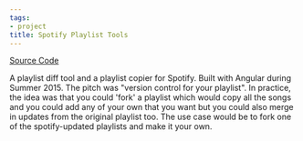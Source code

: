 ```yaml
---
tags:
- project
title: Spotify Playlist Tools
---
```

[Source Code](https://github.com/brentwalther/playlist-tools)

A playlist diff tool and a playlist copier for Spotify. Built with Angular
during Summer 2015. The pitch was "version control for your playlist". In
practice, the idea was that you could 'fork' a
playlist which would copy all the songs and you could add any of your own that
you want but you could also merge in updates from the original playlist too. The
use case would be to fork one of the spotify-updated playlists and make it your
own.
